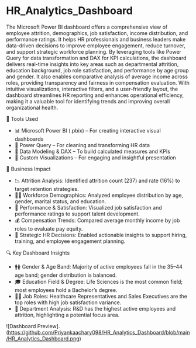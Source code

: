 # HR_Analytics_Dashboard
The Microsoft Power BI dashboard offers a comprehensive view of employee attrition, demographics, job satisfaction, income distribution, and performance ratings. It helps HR professionals and business leaders make data-driven decisions to improve employee engagement, reduce turnover, and support strategic workforce planning. By leveraging tools like Power Query for data transformation and DAX for KPI calculations, the dashboard delivers real-time insights into key areas such as departmental attrition, education background, job role satisfaction, and performance by age group and gender. It also enables comparative analysis of average income across roles, providing transparency and fairness in compensation evaluation. With intuitive visualizations, interactive filters, and a user-friendly layout, the dashboard streamlines HR reporting and enhances operational efficiency, making it a valuable tool for identifying trends and improving overall organizational health.


🔧 Tools Used
- 📊 Microsoft Power BI (.pbix) – For creating interactive visual dashboards
- 🧹 Power Query – For cleaning and transforming HR data
- 🧮 Data Modeling & DAX – To build calculated measures and KPIs
- 🎨 Custom Visualizations – For engaging and insightful presentation


💼 Business Impact
- 📉 Attrition Analysis: Identified attrition count (237) and rate (16%) to target retention strategies.
- 👩‍💼 Workforce Demographics: Analyzed employee distribution by age, gender, marital status, and education.
- 📌 Performance & Satisfaction: Visualized job satisfaction and performance ratings to support talent development.
- 💰 Compensation Trends: Compared average monthly income by job roles to evaluate pay equity.
- 🧠 Strategic HR Decisions: Enabled actionable insights to support hiring, training, and employee engagement planning.


🔍 Key Dashboard Insights
- 🚹🚺 Gender & Age Band: Majority of active employees fall in the 35–44 age band; gender distribution is balanced.
- 🎓 Education Field & Degree: Life Sciences is the most common field; most employees hold a Bachelor’s degree.
- 🧑‍💻 Job Roles: Healthcare Representatives and Sales Executives are the top roles with high job satisfaction variance.
- 💼 Department Analysis: R&D has the highest active employees and attrition, highlighting a potential focus area.

![Dashboard Preview].(https://github.com/Priyankaachary098/HR_Analytics_Dashboard/blob/main/HR_Analytics_Dashboard.png)
